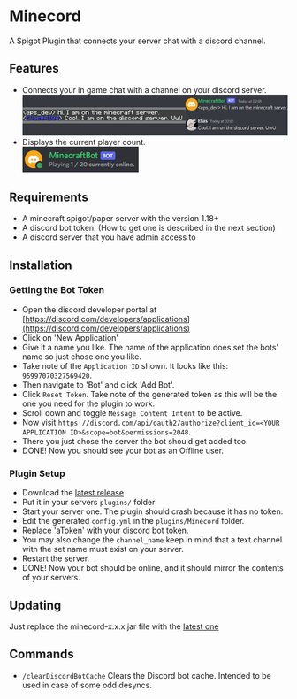 # Minecord

A Spigot Plugin that connects your server chat with a discord channel.

## Features

- Connects your in game chat with a channel on your discord server.<br>
![img](https://github.com/EliasSchramm/Minecord/blob/main/docs/img.png?raw=true)
- Displays the current player count.<br>
![img](https://github.com/EliasSchramm/Minecord/blob/main/docs/img2.png?raw=true)


## Requirements

- A minecraft spigot/paper server with the version 1.18+
- A discord bot token. (How to get one is described in the next section)
- A discord server that you have admin access to

## Installation

### Getting the Bot Token

- Open the discord developer portal at [https://discord.com/developers/applications](https://discord.com/developers/applications)
- Click on 'New Application'
- Give it a name you like. The name of the application does set the bots' name so just chose one you like.
- Take note of the `Application ID` shown. It looks like this: `95997070327569420`.
- Then navigate to 'Bot' and click 'Add Bot'.
- Click `Reset Token`. Take note of the generated token as this will be the one you need for the plugin to work.
- Scroll down and toggle `Message Content Intent` to be active.
- Now visit `https://discord.com/api/oauth2/authorize?client_id=<YOUR APPLICATION ID>&scope=bot&permissions=2048`.
- There you just chose the server the bot should get added too.
- DONE! Now you should see your bot as an Offline user.

### Plugin Setup

- Download the [latest release](https://github.com/EliasSchramm/Minecord/releases/latest)
- Put it in your servers `plugins/` folder
- Start your server one. The plugin should crash because it has no token.
- Edit the generated `config.yml` in the `plugins/Minecord` folder.
- Replace 'aToken' with your discord bot token.
- You may also change the `channel_name` keep in mind that a text channel with the set name must exist on your server.
- Restart the server.
- DONE! Now your bot should be online, and it should mirror the contents of your servers.

## Updating

Just replace the minecord-x.x.x.jar file with the [latest one](https://github.com/EliasSchramm/Minecord/releases/latest)

## Commands

- `/clearDiscordBotCache` Clears the Discord bot cache. Intended to be used in case of some odd desyncs.